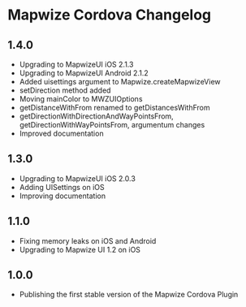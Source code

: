 # Mapwize Cordova Changelog

## 1.4.0

- Upgrading to MapwizeUI iOS 2.1.3
- Upgrading to MapwizeUI Android 2.1.2
- Added uisettings argument to Mapwize.createMapwizeView
- setDirection method added
- Moving mainColor to MWZUIOptions
- getDistanceWithFrom renamed to getDistancesWithFrom
- getDirectionWithDirectionAndWayPointsFrom, getDirectionWithWayPointsFrom, argumentum changes
- Improved documentation

## 1.3.0

- Upgrading to MapwizeUI iOS 2.0.3
- Adding UISettings on iOS
- Improving documentation

## 1.1.0

- Fixing memory leaks on iOS and Android
- Upgrading to Mapwize UI 1.2 on iOS

## 1.0.0

- Publishing the first stable version of the Mapwize Cordova Plugin
